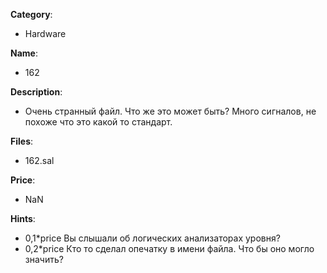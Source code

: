 __Category__: 
* Hardware

__Name__: 
* 162

__Description__: 
* Очень странный файл. Что же это может быть? Много сигналов, не похоже что это какой то стандарт.

__Files__:
* 162.sal

__Price__:
* NaN

__Hints__:
* 0,1*price Вы слышали об логических анализаторах уровня?
* 0,2*price Кто то сделал опечатку в имени файла. Что бы оно могло значить? 

